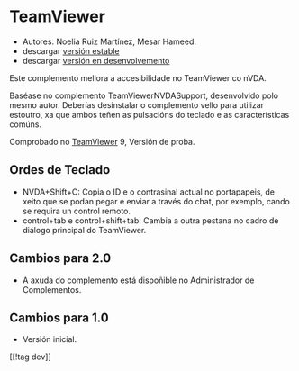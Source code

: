 # TeamViewer #

*	Autores: Noelia Ruiz Martínez, Mesar Hameed.
*	descargar [versión estable][1]
*	descargar [versión en desenvolvemento][2]

Este complemento mellora a accesibilidade no TeamViewer co nVDA.

Baséase no complemento TeamViewerNVDASupport, desenvolvido polo mesmo
autor. Deberías desinstalar o complemento vello para utilizar estoutro, xa
que ambos teñen as pulsacións do teclado e as características comúns.

Comprobado no [TeamViewer][3] 9, Versión de proba.

## Ordes de Teclado ##

*	NVDA+Shift+C: Copia o ID e o contrasinal actual no portapapeis, de xeito
  que se podan pegar e enviar a través do chat, por exemplo, cando se
  requira un control remoto.
*	control+tab e control+shift+tab: Cambia a outra pestana no cadro de
  diálogo principal do TeamViewer.

## Cambios para 2.0 ##
*	 A axuda do complemento está dispoñible no Administrador de Complementos.

## Cambios para 1.0 ##
*	 Versión inicial.

[[!tag dev]]

[1]: http://addons.nvda-project.org/files/get.php?file=tv

[2]: http://addons.nvda-project.org/files/get.php?file=tv-dev

[3]: http://www.teamviewer.com
